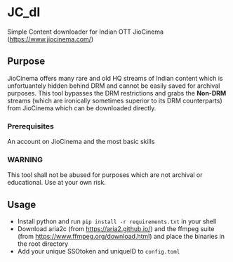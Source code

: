 # JC_dl
Simple Content downloader for Indian OTT JioCinema (https://www.jiocinema.com/)

## Purpose
JioCinema offers many rare and old HQ streams of Indian content which is unfortuantely hidden behind DRM and cannot be easily saved for archival purposes. This tool bypasses the DRM restrictions and grabs the **Non-DRM** streams (which are ironically sometimes superior to its DRM counterparts) from JioCinema which can be downloaded directly.

### Prerequisites
An account on JioCinema and the most basic skills

### WARNING
This tool shall not be abused for purposes which are not archival or educational. Use at your own risk.

## Usage
* Install python and run `pip install -r requirements.txt` in your shell
* Download aria2c (from https://aria2.github.io/) and the ffmpeg suite (from https://www.ffmpeg.org/download.html) and place the binaries in the root directory
* Add your unique SSOtoken and uniqueID to `config.toml` 
